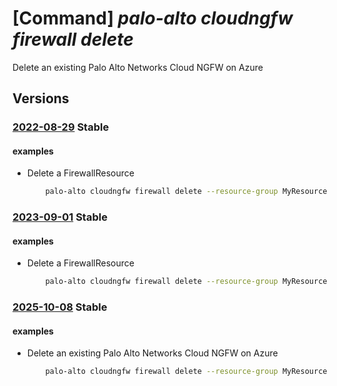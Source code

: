 # [Command] _palo-alto cloudngfw firewall delete_

Delete an existing Palo Alto Networks Cloud NGFW on Azure

## Versions

### [2022-08-29](/Resources/mgmt-plane/L3N1YnNjcmlwdGlvbnMve30vcmVzb3VyY2Vncm91cHMve30vcHJvdmlkZXJzL3BhbG9hbHRvbmV0d29ya3MuY2xvdWRuZ2Z3L2ZpcmV3YWxscy97fQ==/2022-08-29.xml) **Stable**

<!-- mgmt-plane /subscriptions/{}/resourcegroups/{}/providers/paloaltonetworks.cloudngfw/firewalls/{} 2022-08-29 -->

#### examples

- Delete a FirewallResource
    ```bash
        palo-alto cloudngfw firewall delete --resource-group MyResourceGroup -n MyCloudngfwFirewall
    ```

### [2023-09-01](/Resources/mgmt-plane/L3N1YnNjcmlwdGlvbnMve30vcmVzb3VyY2Vncm91cHMve30vcHJvdmlkZXJzL3BhbG9hbHRvbmV0d29ya3MuY2xvdWRuZ2Z3L2ZpcmV3YWxscy97fQ==/2023-09-01.xml) **Stable**

<!-- mgmt-plane /subscriptions/{}/resourcegroups/{}/providers/paloaltonetworks.cloudngfw/firewalls/{} 2023-09-01 -->

#### examples

- Delete a FirewallResource
    ```bash
        palo-alto cloudngfw firewall delete --resource-group MyResourceGroup -n MyCloudngfwFirewall
    ```

### [2025-10-08](/Resources/mgmt-plane/L3N1YnNjcmlwdGlvbnMve30vcmVzb3VyY2Vncm91cHMve30vcHJvdmlkZXJzL3BhbG9hbHRvbmV0d29ya3MuY2xvdWRuZ2Z3L2ZpcmV3YWxscy97fQ==/2025-10-08.xml) **Stable**

<!-- mgmt-plane /subscriptions/{}/resourcegroups/{}/providers/paloaltonetworks.cloudngfw/firewalls/{} 2025-10-08 -->

#### examples

- Delete an existing Palo Alto Networks Cloud NGFW on Azure
    ```bash
        palo-alto cloudngfw firewall delete --resource-group MyResourceGroup -n MyCloudngfwFirewall
    ```
